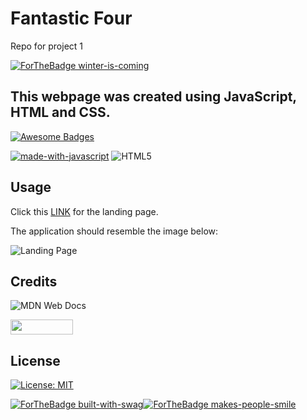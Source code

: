 # Fantastic Four
Repo for project 1

[![ForTheBadge winter-is-coming](http://ForTheBadge.com/images/badges/winter-is-coming.svg)](http://ForTheBadge.com)


## This webpage was created using JavaScript, HTML and CSS.
[![Awesome Badges](https://img.shields.io/badge/badges-awesome-green.svg)](https://github.com/Naereen/badges)

[![made-with-javascript](https://img.shields.io/badge/Made%20with-JavaScript-1f425f.svg)](https://www.javascript.com)   ![HTML5](https://img.shields.io/badge/html5-%23E34F26.svg?style=for-the-badge&logo=html5&logoColor=white)




## Usage


Click this [LINK](https://kstensing.github.io/fantastic-four/) for the landing page.


The application should resemble the image below: 

![Landing Page](assets/images/capture.JPG)

## Credits

![MDN Web Docs](https://img.shields.io/badge/MDN_Web_Docs-black?style=for-the-badge&logo=mdnwebdocs&logoColor=white)

<img src="https://bulma.io/images/made-with-bulma.png" width="100" height="24"/>

## License

[![License: MIT](https://img.shields.io/badge/License-MIT-yellow.svg)](https://opensource.org/licenses/MIT)




[![ForTheBadge built-with-swag](http://ForTheBadge.com/images/badges/built-with-swag.svg)](https://GitHub.com/Naereen/)[![ForTheBadge makes-people-smile](http://ForTheBadge.com/images/badges/makes-people-smile.svg)](http://ForTheBadge.com)
